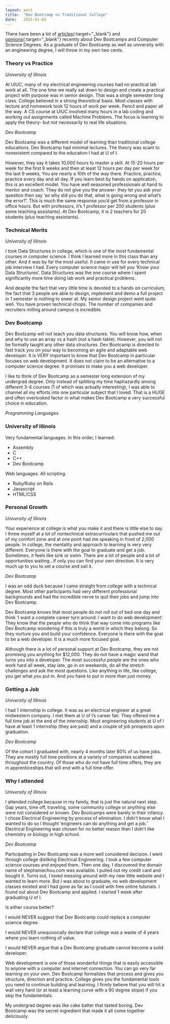 ```yaml
---
layout: post
title:  "Dev Bootcamp vs Traditional College"
date:   2015-01-02
---
```


There have been a lot of [articles](http://www.npr.org/sections/ed/2014/12/20/370954988/twelve-weeks-to-a-six-figure-job?utm_source=facebook.com&utm_medium=social&utm_campaign=npr&utm_term=nprnews&utm_content=2047){:target="_blank"} and [opinions](https://zedshaw.com/2014/10/19/the-coming-code-bootcamp-destruction/){:target="_blank"} recently about Dev Bootcamps and Computer Science Degrees. As a graduate of Dev Bootcamp as well as university with an engineering degree, I will throw in my own two cents.

### Theory vs Practice

*University of Illinois*

At UIUC, many of my electrical engineering courses had no practical lab work at all. The one time we really sat down to design and create a practical project with purpose was in senior design. That was a single semester long class. College believed in a strong theoretical basis. Most classes with lecture and homework took 12 hours of work per week. Pencil and paper all the way. A CS course at UIUC involved many hours in a lab coding and working out assignments called Machine Problems. The focus is learning to apply the theory- but not necessarily to real life situations.

*Dev Bootcamp*

Dev Bootcamp was a different model of learning than traditional college educations. Dev Bootcamp had minimal lectures. The theory was scant to nonexistent compared to the education I had at U of I.

However, they say it takes 10,000 hours to master a skill. At 15-20 hours per week for the first 9 weeks and then at least 12 hours per day per week for the last 9 weeks, You are nearly a 10th of the way there. Practice, practice, practice every day and all day. If you learn best by hands on application, this is an excellent model. You have well seasoned professionals at hand to mentor and coach. They do not give you the answer- they let you ask your question then say ‘so why did you do that, what is going wrong and what’s the error?’. This is much the same response you’d get from a professor in office hours. But with professors, it’s 1 professor per 200 students (plus some teaching assistants). At Dev Bootcamp, it is 2 teachers for 20 students (plus teaching assistants).

### Technical Merits

*University of Illinois*

I took Data Structures in college, which is one of the most fundamental courses in computer science. I think I learned more in this class than any other. And it was by far the  most useful. It came in use for every technical job interview I had. Every computer science major will tell you ‘Know your Data Structures’. Data Structures was the one course where I spent significantly more time doing lab work and practical problems.

And despite the fact that very little time is devoted to a hands on curriculum, the fact that 3 people are able to design, implement and demo a full project in 1 semester is nothing to sneer at. My senior design project went quite well. You have proven technical chops. The number of companies and recruiters milling around campus is incredible.

### Dev Bootcamp

Dev Bootcamp will not teach you data structures. You will know how, when and why to use an array vs a hash (not a hash table). However, you will not be formally taught any other data structures. Dev Bootcamp is directed to fast track you on your way to becoming an agile and adaptable web developer. It is VERY important to know that Dev Bootcamp in particular focuses on web development. It does not claim to be an alternative to a computer science degree. It promises to make you a web developer.

I like to think of Dev Bootcamp as a semester long extension of my undergrad degree. Only instead of splitting my time haphazardly among different 3-4 courses (1 of which was actually interesting), I was able to channel all my efforts into one particular subject that I loved. That is a HUGE and often overlooked factor in what makes Dev Bootcamp a very successful choice in education.

*Programming Languages*

### University of Illinois

Very fundamental languages. In this order, I learned:

* Assembly
* C
* C++
* Dev Bootcamp

Web languages. All scripting.

* Ruby/Ruby on Rails
* Javascript
* HTML/CSS

### Personal Growth

*University of Illinois*

Your experience at college is what you make it and there is little else to say. I threw myself at a lot of nontechnical extracurriculars that pushed me out of my comfort zone and at one point had me speaking in front of 2,000 people. In college, the mentality and approach to learning is very very different. Everyone is there with the goal to graduate and get a job. Sometimes, it feels like sink or swim. There are a lot of people and a lot of opportunities waiting…if only you can find your own direction. It is very much up to you to set a course and sail it.

*Dev Bootcamp*

I was an odd duck because I came straight from college with a technical degree. Most other participants had very different professional backgrounds and had the incredible nerve to quit their jobs and jump into Dev Bootcamp.

Dev Bootcamp knows that most people do not roll out of bed one day and think ‘I want a complete career turn around. I want to do web development’. They know that the people who do think that way come into programs like Dev Bootcamp wondering if this is truly a world in which they belong. So they nurture you and build your confidence. Everyone is there with the goal to be a web developer. It is a much more focused goal.

Although there is a lot of personal support at Dev Bootcamp, they are not promising you anything for $12,000. They do not have a magic wand that turns you into a developer. The most successful people are the ones who work hard all week, stay late, go in on weekends, do all the stretch challenges and ask the most questions. Like anything in life, like college, you get what you put in. And you have to put in more than just money.

### Getting a Job

*University of Illinois*

I had 1 internship in college. It was as an electrical engineer at a great midwestern company. I met them at U of I’s career fair. They offered me a full time job at the end of the internship. Most engineering students at U of I have at least 1 internship (they are paid) and a couple of job prospects upon graduation.

*Dev Bootcamp*

Of the cohort I graduated with, nearly 4 months later 80% of us have jobs. They are mostly full time positions at a variety of companies scattered throughout the country. Of those who do not have full time offers, they are in apprenticeships that will end with a full time offer.

### Why I attended

*University of Illinois*

I attended college because in my family, that is just the natural next step. Gap years, time off, traveling, some community college or anything else were not considered or known. Dev Bootcamps were barely in their infancy. I chose Electrical Engineering by process of elimination. I didn’t know what I wanted to do so I thought ‘engineers can do anything and get a job.’ Electrical Engineering was chosen for no better reason than I didn’t like chemistry or biology in high school.

*Dev Bootcamp*

Participating in Dev Bootcamp was a more well considered decision. I went through college disliking Electrical Engineering. I took a few computer science courses and enjoyed them. Then one day, I discovered the domain name of stephaniechou.com was available. I pulled out my credit card and bought it. Turns out, I loved messing around with my new little website and I wanted to learn more. But I was about to graduate, no web development classes existed and I had gone as far as I could with free online tutorials. I found out about Dev Bootcamp and applied.  I started 1 week after graduating U of I.

Is either course better?

I would NEVER suggest that Dev Bootcamp could replace a computer science degree.

I would NEVER unequivocally declare that college was a waste of 4 years where you learn nothing of value.

I would NEVER argue that a Dev Bootcamp graduate cannot become a solid developer.

Web development is one of those wonderful things that is easily accessible to anyone with a computer and internet connection. You can go very far learning on your own. Dev Bootcamp formalizes that process and gives you structure, direction and practice. College gives you the fundamental tools you need to continue building and learning. I firmly believe that you will hit a wall very hard (or at least a learning curve with a 90 degree slope) if you skip the fundamentals.

My undergrad degree was like cake batter that tasted boring. Dev Bootcamp was the secret ingredient that made it all come together deliciously.